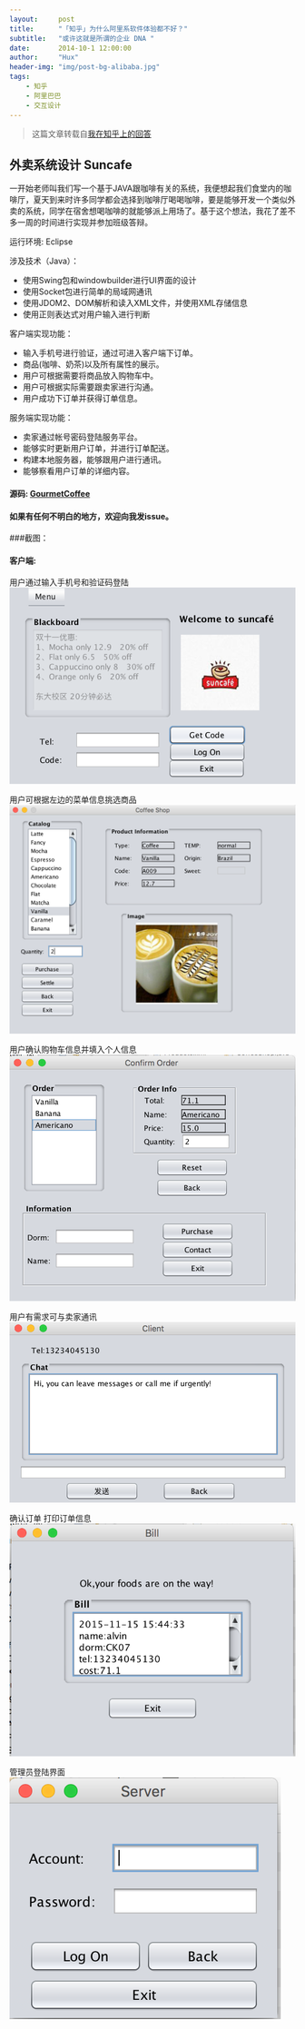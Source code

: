 ```yaml
---
layout:     post
title:      "「知乎」为什么阿里系软件体验都不好？"
subtitle:   "或许这就是所谓的企业 DNA "
date:       2014-10-1 12:00:00
author:     "Hux"
header-img: "img/post-bg-alibaba.jpg"
tags:
    - 知乎
    - 阿里巴巴
    - 交互设计
---
```


> 这篇文章转载自[我在知乎上的回答](http://www.zhihu.com/question/25657351/answer/31278511)

## 外卖系统设计 Suncafe  
一开始老师叫我们写一个基于JAVA跟咖啡有关的系统，我便想起我们食堂内的咖啡厅，夏天到来时许多同学都会选择到咖啡厅喝喝咖啡，要是能够开发一个类似外卖的系统，同学在宿舍想喝咖啡的就能够派上用场了。基于这个想法，我花了差不多一周的时间进行实现并参加班级答辩。  

运行环境: Eclipse

涉及技术（Java）：

* 使用Swing包和windowbuilder进行UI界面的设计
* 使用Socket包进行简单的局域网通讯
* 使用JDOM2、DOM解析和读入XML文件，并使用XML存储信息
* 使用正则表达式对用户输入进行判断  

客户端实现功能：

* 输入手机号进行验证，通过可进入客户端下订单。
* 商品(咖啡、奶茶)以及所有属性的展示。
* 用户可根据需要将商品放入购物车中。
* 用户可根据实际需要跟卖家进行沟通。
* 用户成功下订单并获得订单信息。 

服务端实现功能：

* 卖家通过帐号密码登陆服务平台。
* 能够实时更新用户订单，并进行订单配送。
* 构建本地服务器，能够跟用户进行通讯。
* 能够察看用户订单的详细内容。

#### 源码: [GourmetCoffee](https://github.com/happylindz/TakeawaySystem-design/)
#### 如果有任何不明白的地方，欢迎向我发issue。  

###截图： 

#### 客户端:
用户通过输入手机号和验证码登陆
![img](https://raw.githubusercontent.com/happylindz/TakeawaySystem-design/master/ShotScreen/1.png) 


用户可根据左边的菜单信息挑选商品
![img](https://raw.githubusercontent.com/happylindz/TakeawaySystem-design/master/ShotScreen/2.png)

用户确认购物车信息并填入个人信息
![img](https://raw.githubusercontent.com/happylindz/TakeawaySystem-design/master/ShotScreen/3.png)

用户有需求可与卖家通讯
![img](https://raw.githubusercontent.com/happylindz/TakeawaySystem-design/master/ShotScreen/4.png)

确认订单 打印订单信息
![img](https://raw.githubusercontent.com/happylindz/TakeawaySystem-design/master/ShotScreen/5.png)

管理员登陆界面
![img](https://raw.githubusercontent.com/happylindz/TakeawaySystem-design/master/ShotScreen/6.png)



